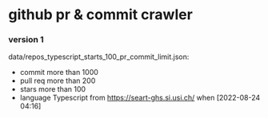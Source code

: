 # github pr & commit crawler

### version 1

data/repos_typescript_starts_100_pr_commit_limit.json:

- commit more than 1000
- pull req more than 200
- stars more than 100
- language Typescript
  from https://seart-ghs.si.usi.ch/
  when [2022-08-24 04:16]

